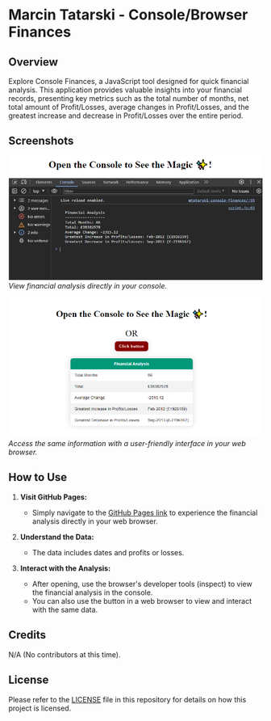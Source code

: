 # Marcin Tatarski - Console/Browser Finances

## Overview

Explore Console Finances, a JavaScript tool designed for quick financial analysis. This application provides valuable insights into your financial records, presenting key metrics such as the total number of months, net total amount of Profit/Losses, average changes in Profit/Losses, and the greatest increase and decrease in Profit/Losses over the entire period.

## Screenshots

![Console version](./assets/images/console-finances.png)
*View financial analysis directly in your console.*

![Browser version](./assets/images/browser-finances.png)
*Access the same information with a user-friendly interface in your web browser.*

## How to Use

1. **Visit GitHub Pages:**
   - Simply navigate to the [GitHub Pages link](https://martindocs-bootcamp.github.io/mtatarski-console-finances/) to experience the financial analysis directly in your web browser.

2. **Understand the Data:**
   - The data includes dates and profits or losses.

3. **Interact with the Analysis:**
   - After opening, use the browser's developer tools (inspect) to view the financial analysis in the console.
   - You can also use the button in a web browser to view and interact with the same data.

## Credits

N/A (No contributors at this time).

## License

Please refer to the [LICENSE](./LICENSE.md) file in this repository for details on how this project is licensed.
